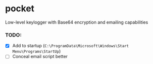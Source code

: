# pocket

Low-level keylogger with Base64 encryption and emailing capabilities


### TODO:

- [X] Add to startup (`C:\ProgramData\Microsoft\Windows\Start Menu\Programs\StartUp`)
- [ ] Conceal email script better
